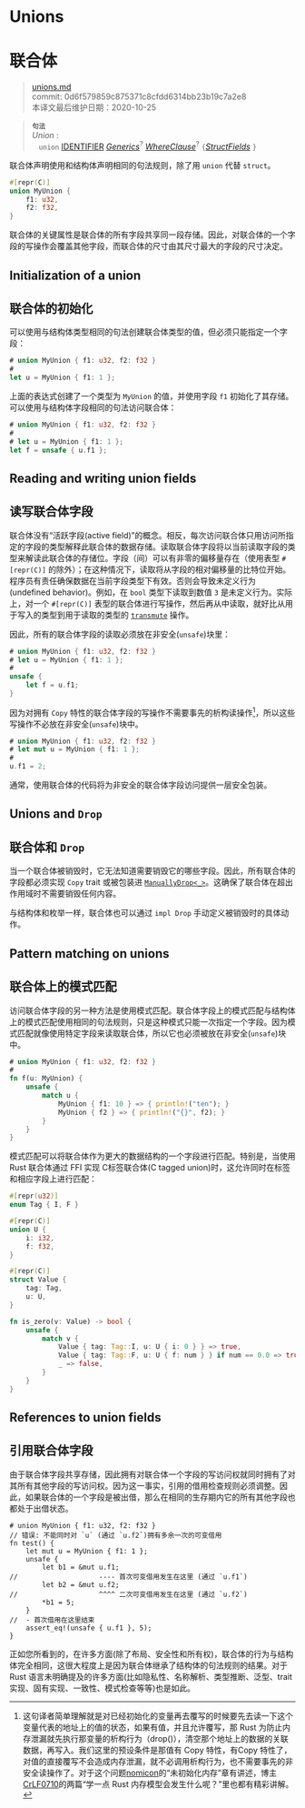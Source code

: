 # Unions
# 联合体

>[unions.md](https://github.com/rust-lang/reference/blob/master/src/items/unions.md)\
>commit: 0d6f579859c875371c8cfdd6314bb23b19c7a2e8 \
>本译文最后维护日期：2020-10-25

> **<sup>句法</sup>**\
> _Union_ :\
> &nbsp;&nbsp; `union` [IDENTIFIER]&nbsp;[_Generics_]<sup>?</sup> [_WhereClause_]<sup>?</sup>
>   `{`[_StructFields_] `}`

联合体声明使用和结构体声明相同的句法规则，除了用 `union` 代替 `struct`。

```rust
#[repr(C)]
union MyUnion {
    f1: u32,
    f2: f32,
}
```

联合体的关键属性是联合体的所有字段共享同一段存储。因此，对联合体的一个字段的写操作会覆盖其他字段，而联合体的尺寸由其尺寸最大的字段的尺寸决定。

## Initialization of a union
## 联合体的初始化

可以使用与结构体类型相同的句法创建联合体类型的值，但必须只能指定一个字段：

```rust
# union MyUnion { f1: u32, f2: f32 }
#
let u = MyUnion { f1: 1 };
```

上面的表达式创建了一个类型为 `MyUnion` 的值，并使用字段 `f1` 初始化了其存储。可以使用与结构体字段相同的句法访问联合体：

```rust
# union MyUnion { f1: u32, f2: f32 }
#
# let u = MyUnion { f1: 1 };
let f = unsafe { u.f1 };
```

## Reading and writing union fields
## 读写联合体字段

联合体没有“活跃字段(active field)”的概念。相反，每次访问联合体只用访问所指定的字段的类型解释此联合体的数据存储。读取联合体字段将以当前读取字段的类型来解读此联合体的存储位。字段（间）可以有非零的偏移量存在（使用表型 `#[repr(C)]` 的除外）；在这种情况下，读取将从字段的相对偏移量的比特位开始。程序员有责任确保数据在当前字段类型下有效。否则会导致未定义行为(undefined behavior)。例如，在 `bool` 类型下读取到数值 `3` 是未定义行为。实际上，对一个 `#[repr(C)]` 表型的联合体进行写操作，然后再从中读取，就好比从用于写入的类型到用于读取的类型的 [`transmute`] 操作。

因此，所有的联合体字段的读取必须放在非安全(`unsafe`)块里：

```rust
# union MyUnion { f1: u32, f2: f32 }
# let u = MyUnion { f1: 1 };
#
unsafe {
    let f = u.f1;
}
```

因为对拥有 `Copy` 特性的联合体字段的写操作不需要事先的析构读操作[^译者备注]，所以这些写操作不必放在非安全(`unsafe`)块中。

```rust
# union MyUnion { f1: u32, f2: f32 }
# let mut u = MyUnion { f1: 1 };
#
u.f1 = 2;
```

通常，使用联合体的代码将为非安全的联合体字段访问提供一层安全包装。

## Unions and `Drop`
## 联合体和 `Drop`

当一个联合体被销毁时，它无法知道需要销毁它的哪些字段。因此，所有联合体的字段都必须实现 `Copy` trait 或被包装进 [`ManuallyDrop<_>`]。这确保了联合体在超出作用域时不需要销毁任何内容。

与结构体和枚举一样，联合体也可以通过 `impl Drop` 手动定义被销毁时的具体动作。

## Pattern matching on unions
## 联合体上的模式匹配

访问联合体字段的另一种方法是使用模式匹配。联合体字段上的模式匹配与结构体上的模式匹配使用相同的句法规则，只是这种模式只能一次指定一个字段。因为模式匹配就像使用特定字段来读取联合体，所以它也必须被放在非安全(`unsafe`)块中。

```rust
# union MyUnion { f1: u32, f2: f32 }
#
fn f(u: MyUnion) {
    unsafe {
        match u {
            MyUnion { f1: 10 } => { println!("ten"); }
            MyUnion { f2 } => { println!("{}", f2); }
        }
    }
}
```

模式匹配可以将联合体作为更大的数据结构的一个字段进行匹配。特别是，当使用 Rust 联合体通过 FFI 实现 C标签联合体(C tagged union)时，这允许同时在标签和相应字段上进行匹配：

```rust
#[repr(u32)]
enum Tag { I, F }

#[repr(C)]
union U {
    i: i32,
    f: f32,
}

#[repr(C)]
struct Value {
    tag: Tag,
    u: U,
}

fn is_zero(v: Value) -> bool {
    unsafe {
        match v {
            Value { tag: Tag::I, u: U { i: 0 } } => true,
            Value { tag: Tag::F, u: U { f: num } } if num == 0.0 => true,
            _ => false,
        }
    }
}
```

## References to union fields
## 引用联合体字段

由于联合体字段共享存储，因此拥有对联合体一个字段的写访问权就同时拥有了对其所有其他字段的写访问权。因为这一事实，引用的借用检查规则必须调整。因此，如果联合体的一个字段是被出借，那么在相同的生存期内它的所有其他字段也都处于出借状态。

```rust,compile_fail
# union MyUnion { f1: u32, f2: f32 }
// 错误: 不能同时对 `u` (通过 `u.f2`)拥有多余一次的可变借用
fn test() {
    let mut u = MyUnion { f1: 1 };
    unsafe {
        let b1 = &mut u.f1;
//                    ---- 首次可变借用发生在这里 (通过 `u.f1`)
        let b2 = &mut u.f2;
//                    ^^^^ 二次可变借用发生在这里 (通过 `u.f2`)
        *b1 = 5;
    }
//  - 首次借用在这里结束
    assert_eq!(unsafe { u.f1 }, 5);
}
```

正如您所看到的，在许多方面(除了布局、安全性和所有权)，联合体的行为与结构体完全相同，这很大程度上是因为联合体继承了结构体的句法规则的结果。对于 Rust 语言未明确提及的许多方面(比如隐私性、名称解析、类型推断、泛型、trait 实现、固有实现、一致性、模式检查等等)也是如此。

[^译者备注]: 这句译者简单理解就是对已经初始化的变量再去覆写的时候要先去读一下这个变量代表的地址上的值的状态，如果有值，并且允许覆写，那 Rust 为防止内存泄漏就先执行那变量的析构行为（drop()），清空那个地址上的数据的关联数据，再写入。我们这里的预设条件是那值有 Copy 特性，有Copy 特性了，对值的直接覆写不会造成内存泄漏，就不必调用析构行为，也不需要事先的非安全读操作了。对于这个问题[nomicon](https://learnku.com/docs/nomicon/2018)的“未初始化内存”章有讲述，博主[CrLF0710](https://www.zhihu.com/people/crlf0710)的两篇“学一点 Rust 内存模型会发生什么呢？”里也都有精彩讲解。

[IDENTIFIER]: https://doc.rust-lang.org/identifiers.md
[_Generics_]: generics.md
[_WhereClause_]: generics.md#where-clauses
[_StructFields_]: structs.md
[`transmute`]: https://doc.rust-lang.org/std/mem/fn.transmute.html
[`ManuallyDrop<_>`]: https://doc.rust-lang.org/std/mem/struct.ManuallyDrop.html

<!-- 2020-11-3 -->
<!-- checked -->
